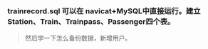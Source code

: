 ### trainrecord.sql 可以在 navicat+MySQL中直接运行。建立Station、Train、Trainpass、Passenger四个表。
> 然后学一下怎么备份数据，新增用户。